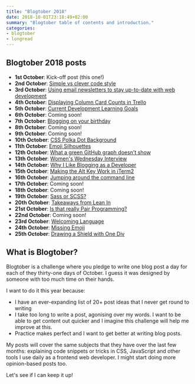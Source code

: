 ```yaml
---
title: "Blogtober 2018"
date: 2018-10-01T23:18:49+02:00
summary: "Blogtober table of contents and introduction."
categories:
- blogtober
- longread
---
```


## Blogtober 2018 posts

- **1st October**: Kick-off post (this one!)
- **2nd October**: [Simple vs clever code style](/blog/2018-10-02-simple-vs-clever-code-style)
- **3rd October**: [Using email newsletters to stay up-to-date with web development](/blog/2018-10-03-using-email-newsletters-to-stay-up-to-date-with-web-development/)
- **4th October**: [Displaying Column Card Counts in Trello](/blog/2018-10-04-displaying-column-card-counts-in-trello/)
- **5th October**: [Current Development Learning Goals](/blog/2018-10-05-current-development-learning-goals/)
- **6th October**: Coming soon!
- **7th October**: [Blogging on your birthday](/blog/2018-10-07-blogging-on-your-birthday/)
- **8th October**: Coming soon!
- **9th October**: Coming soon!
- **10th October**: [CSS Polka Dot Background](/blog/2018-10-10-css-polka-dot-background/)
- **11th October**: [Emoji Silhouettes](/blog/2018-10-11-emoji-silhouettes/)
- **12th October**: [What a green GitHub graph doesn't show](blog/2018-10-12-what-a-green-github-graph-doesnt-show/)
- **13th October**: [Women's Wednesday Interview](blog/2018-10-13-womens-wednesday-interview/)
- **14th October**: [Why I Like Blogging as a Developer](/blog/2018-10-14-why-i-like-blogging-as-a-developer/)
- **15th October**: [Making the Alt Key Work in iTerm2](/blog/2018-10-15-making-the-alt-key-work-in-iterm2/)
- **16th October**: [Jumping around the command line](/blog/2018-10-16-jumping-around-the-command-line/)
- **17th October**: Coming soon!
- **18th October**: Coming soon!
- **19th October**: [Sass or SCSS?](/blog/2018-10-19-sass-or-scss/)
- **20th October**: [Takeaways from Lean In](/blog/2018-10-20-takeaways-from-lean-in/)
- **21st October**: [Is that really Pair Programming?](2018-10-21-is-that-really-pair-programming/)
- **22nd October**: Coming soon!
- **23rd October**: [Welcoming Language](/blog/2018-10-23-welcoming-language/)
- **24th October**: [Missing Emoji](/blog/2018-10-24-missing-emoji/)
- **25th October**: [Drawing a Shield with One Div](/blog/2018-10-25-drawing-a-shield-with-one-div/)

## What is Blogtober?

Blogtober is a challenge where you pledge to write one blog post a day for each of they thirty-one days of October. I guess it was designed by someone with too much time on their hands.

I want to do it this year because:

- I have an ever-expanding list of 20+ post ideas that I never get round to writing
- I take too long to write a post, agonising over my words. I want to be able to get content out quicker and I imagine this challenge will help me improve at this.
- Practice makes perfect and I want to get better at writing blog posts.

My posts will cover the same subjects that they have over the last few months: explaining code snippets or tricks in CSS, JavaScript and other tools I use daily as a frontend web developer. I might start doing more opinion-based posts too.

Let's see if I can keep it up!
